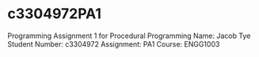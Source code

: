 # c3304972PA1
Programming Assignment 1 for Procedural Programming
Name: Jacob Tye
Student Number: c3304972
Assignment: PA1
Course: ENGG1003
